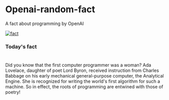 
# Openai-random-fact
 A fact about programming by OpenAI

[![fact](https://github.com/MarioVidoni/openai-daily-fact/actions/workflows/main.yml/badge.svg)](https://github.com/MarioVidoni/openai-daily-fact/actions/workflows/main.yml)

### Today's fact
# 
Did you know that the first computer programmer was a woman? Ada Lovelace, daughter of poet Lord Byron, received instruction from Charles Babbage on his early mechanical general-purpose computer, the Analytical Engine. She is recognized for writing the world's first algorithm for such a machine. So in effect, the roots of programming are entwined with those of poetry!